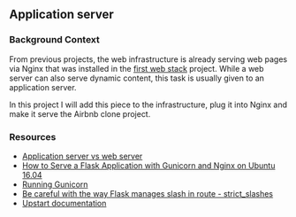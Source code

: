 ## Application server

### Background Context
<p>From previous projects, the web infrastructure is already serving web pages via Nginx that was installed in the 
  <a href="https://github.com/R-Owino/alx-system_engineering-devops/tree/master/0x0C-web_server">first web stack</a> project. While a web server can also serve dynamic content, this task is usually given to an application server.</p> 
<p>In this project I will add this piece to the infrastructure, plug it into Nginx and make it serve the Airbnb clone project.</p>


### Resources
- [Application server vs web server](https://www.nginx.com/resources/glossary/application-server-vs-web-server/)
- [How to Serve a Flask Application with Gunicorn and Nginx on Ubuntu 16.04](https://www.digitalocean.com/blog/introducing-premium-cpu-optimized-droplets)
- [Running Gunicorn](https://docs.gunicorn.org/en/latest/run.html)
- [Be careful with the way Flask manages slash in route - strict_slashes](https://werkzeug.palletsprojects.com/en/0.14.x/routing/)
- [Upstart documentation](https://doc.ubuntu-fr.org/upstart)
